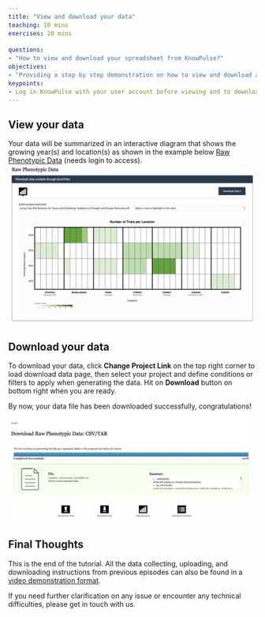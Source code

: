```yaml
---
title: "View and download your data"
teaching: 10 mins
exercises: 20 mins
 
questions:
- "How to view and download your spreadsheet from KnowPulse?"
objectives:
- "Providing a step by step demonstration on how to view and download a spreadsheet from KnowPulse."
keypoints:
- Log in KnowPulse with your user account before viewing and to download your data.
---
```


## View your data
Your data will be summarized in an interactive diagram that shows the growing year(s) and location(s) as shown in the example below [Raw Phenotypic Data](https://knowpulse.usask.ca/phenotypes/raw) (needs login to access). 
![Screenshot of main code listing](../fig/howto-upload-raw-phenotypic-data.1.png)

## Download your data
To download your data,  click **Change Project Link** on the top right corner to load download data page, then select your project and define conditions or filters to apply when generating the data. Hit on **Download** button on bottom right when you are ready. 


By now, your data file has been downloaded successfully, congratulations! 

![Screenshot of main code listing](../fig/howto-upload-raw-phenotypic-data.2.png)


## Final Thoughts

This is the end of the tutorial. All the data collecting, uploading, and downloading instructions from previous episodes can also be found in a [video demonstration format](https://knowpulse.usask.ca/node/1772530). 

If you need further clarification on any issue or encounter any technical difficulties, please get in touch with us. 
